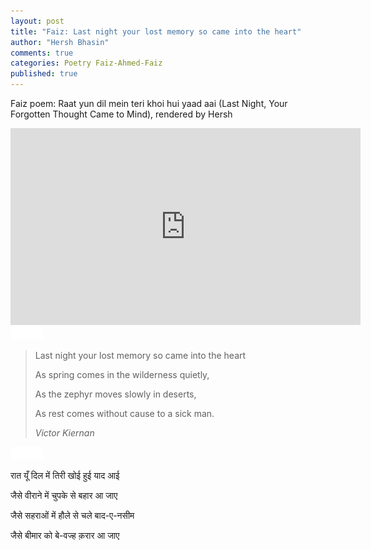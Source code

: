 ```yaml
---
layout: post
title: "Faiz: Last night your lost memory so came into the heart"
author: "Hersh Bhasin"
comments: true
categories: Poetry Faiz-Ahmed-Faiz
published: true
---
```


Faiz poem: Raat yun dil mein teri khoi hui yaad aai (Last Night, Your Forgotten Thought Came to Mind), rendered by Hersh

 <iframe width="560" height="315" src="https://www.youtube.com/embed/nB9IyEyE-XM" frameborder="0" allow="accelerometer; autoplay; encrypted-media; gyroscope; picture-in-picture" allowfullscreen></iframe>
<img src="../assets/spacer.png" alt="Sahil Ludhianvi" style="width:52px;height:20px;">

> Last night your lost memory so came into the heart
>
>  As spring comes in the wilderness quietly,
>
> As the zephyr moves slowly in deserts,
>
> As rest comes without cause to a sick man.
>
> *Victor Kiernan*

<img src="../assets/spacer.png" alt="Sahil Ludhianvi" style="width:52px;height:20px;">

रात यूँ दिल में तिरी खोई हुई याद आई 

जैसे वीराने में चुपके से बहार आ जाए 

जैसे सहराओं में हौले से चले बाद-ए-नसीम 

जैसे बीमार को बे-वज्ह क़रार आ जाए
